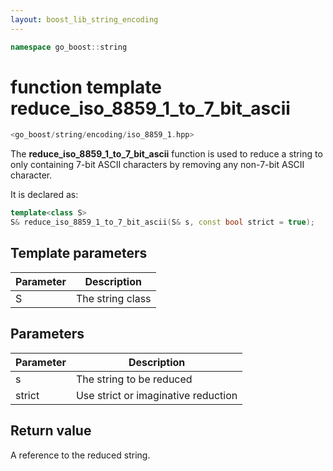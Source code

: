 ```yaml
---
layout: boost_lib_string_encoding
---
```


```c++
namespace go_boost::string
```

# function template reduce_iso_8859_1_to_7_bit_ascii

```c++
<go_boost/string/encoding/iso_8859_1.hpp>
```

The **reduce_iso_8859_1_to_7_bit_ascii** function is used to reduce a string
to only containing 7-bit ASCII characters by removing any non-7-bit ASCII
character.

It is declared as:

```c++
template<class S>
S& reduce_iso_8859_1_to_7_bit_ascii(S& s, const bool strict = true);
```

## Template parameters

Parameter | Description
-|-
S|The string class

## Parameters

Parameter | Description
-|-
s|The string to be reduced
strict|Use strict or imaginative reduction

## Return value

A reference to the reduced string.
